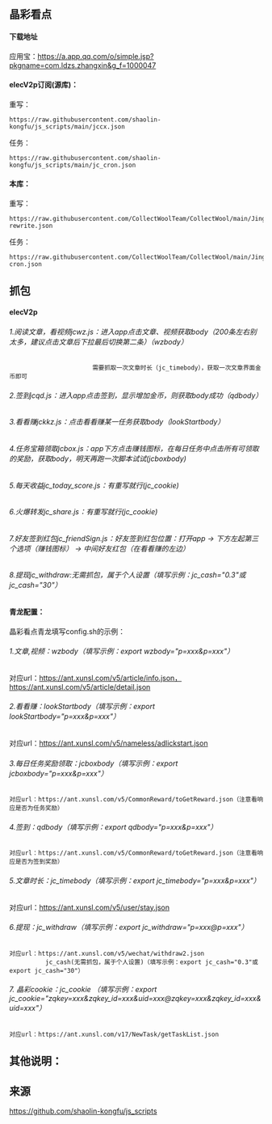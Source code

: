 ## 晶彩看点
#### 下载地址
应用宝：https://a.app.qq.com/o/simple.jsp?pkgname=com.ldzs.zhangxin&g_f=1000047

#### elecV2p订阅(源库)：

重写：
```
https://raw.githubusercontent.com/shaolin-kongfu/js_scripts/main/jccx.json
```
任务：
```
https://raw.githubusercontent.com/shaolin-kongfu/js_scripts/main/jc_cron.json
```

#### 本库：
重写：
```
https://raw.githubusercontent.com/CollectWoolTeam/CollectWool/main/JingCaiKanDian/jckd-rewrite.json
```
任务：
```
https://raw.githubusercontent.com/CollectWoolTeam/CollectWool/main/JingCaiKanDian/jckd-cron.json
```

## 抓包
#### elecV2p
###### 1.阅读文章，看视频jcwz.js：进入app点击文章、视频获取body（200条左右别太多，建议点击文章后下拉最后切换第二条）（wzbody）
                           需要抓取一次文章时长（jc_timebody），获取一次文章界面金币即可
###### 2.签到jcqd.js：进入app点击签到，显示增加金币，则获取body成功（qdbody）
###### 3.看看赚jckkz.js：点击看看赚某一任务获取body（lookStartbody）
###### 4.任务宝箱领取jcbox.js：app下方点击赚钱图标，在每日任务中点击所有可领取的奖励，获取body，明天再跑一次脚本试试(jcboxbody)
###### 5.每天收益jc_today_score.js：有重写就行(jc_cookie)
###### 6.火爆转发jc_share.js：有重写就行(jc_cookie)
###### 7.好友签到红包jc_friendSign.js：好友签到红包位置：打开app → 下方左起第三个选项（赚钱图标） → 中间好友红包（在看看赚的左边）
###### 8.提现jc_withdraw:无需抓包，属于个人设置（填写示例：jc_cash="0.3"或jc_cash="30"）

#### 青龙配置：
晶彩看点青龙填写config.sh的示例：
###### 1.文章,视频：wzbody（填写示例：export wzbody="p=xxx&p=xxx"）
   对应url：https://ant.xunsl.com/v5/article/info.json，https://ant.xunsl.com/v5/article/detail.json
###### 2.看看赚：lookStartbody（填写示例：export lookStartbody="p=xxx&p=xxx"）
   对应url：https://ant.xunsl.com/v5/nameless/adlickstart.json
###### 3.每日任务奖励领取：jcboxbody（填写示例：export jcboxbody="p=xxx&p=xxx"）
    对应url：https://ant.xunsl.com/v5/CommonReward/toGetReward.json（注意看响应是否为任务奖励）
###### 4.签到：qdbody（填写示例：export qdbody="p=xxx&p=xxx"）
    对应url：https://ant.xunsl.com/v5/CommonReward/toGetReward.json（注意看响应是否为签到奖励）
###### 5.文章时长：jc_timebody（填写示例：export jc_timebody="p=xxx&p=xxx"）
   对应url：https://ant.xunsl.com/v5/user/stay.json
###### 6.提现：jc_withdraw（填写示例：export jc_withdraw="p=xxx@p=xxx"）
    对应url：https://ant.xunsl.com/v5/wechat/withdraw2.json
              jc_cash(无需抓包，属于个人设置)（填写示例：export jc_cash="0.3"或export jc_cash="30"）
###### 7. 晶彩cookie：jc_cookie （填写示例：export jc_cookie="zqkey=xxx&zqkey_id=xxx&uid=xxx@zqkey=xxx&zqkey_id=xxx&uid=xxx"）
    对应url：https://ant.xunsl.com/v17/NewTask/getTaskList.json

## 其他说明：
 

## 来源
https://github.com/shaolin-kongfu/js_scripts
